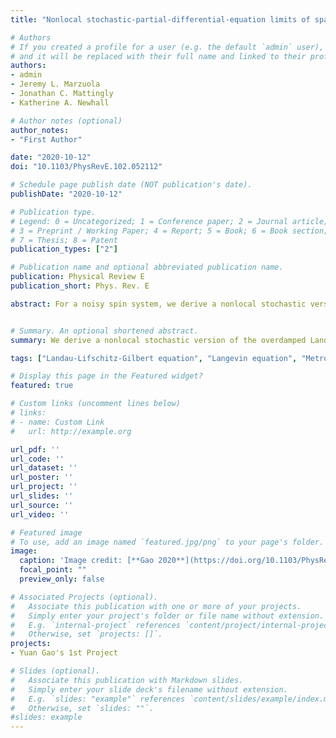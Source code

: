 ```yaml
---
title: "Nonlocal stochastic-partial-differential-equation limits of spatially correlated noise-driven spin systems derived to sample a canonical distribution"

# Authors
# If you created a profile for a user (e.g. the default `admin` user), write the username (folder name) here 
# and it will be replaced with their full name and linked to their profile.
authors:
- admin
- Jeremy L. Marzuola
- Jonathan C. Mattingly
- Katherine A. Newhall

# Author notes (optional)
author_notes:
- "First Author"

date: "2020-10-12"
doi: "10.1103/PhysRevE.102.052112"

# Schedule page publish date (NOT publication's date).
publishDate: "2020-10-12"

# Publication type.
# Legend: 0 = Uncategorized; 1 = Conference paper; 2 = Journal article;
# 3 = Preprint / Working Paper; 4 = Report; 5 = Book; 6 = Book section;
# 7 = Thesis; 8 = Patent
publication_types: ["2"]

# Publication name and optional abbreviated publication name.
publication: Physical Review E 
publication_short: Phys. Rev. E 

abstract: For a noisy spin system, we derive a nonlocal stochastic version of the overdamped Landau-Lipshitz equation designed to respect the underlying Hamiltonian structure and sample the canonical or Gibbs distribution while being driven by spatially correlated (colored) noise that regularizes the dynamics, making this Stochastic partial differential equation mathematically well-posed. We begin from a microscopic discrete-time model motivated by the Metropolis-Hastings algorithm for a finite number of spins with periodic boundary conditions whose values are distributed on the unit sphere. We thus propose a future state of the system by adding to each spin colored noise projected onto the sphere, and then accept this proposed state with probability given by the ratio of the canonical distribution at the proposed and current states. For uncorrelated (white) noise this process is guaranteed to sample the canonical distribution. We demonstrate that for colored noise, the method used to project the noise onto the sphere and conserve the magnitude of the spins impacts the equilibrium distribution of the system, as coloring projected noise is not equivalent to projecting colored noise. In a specific scenario we show this break in symmetry vanishes with vanishing proposal size; the resulting continuous-time system of Stochastic differential equations samples the canonical distribution and preserves the magnitude of the spins while being driven by colored noise. Taking the continuum limit of infinitely many spins we arrive at the aforementioned version of the overdamped Landau-Lipshitz equation. Numerical simulations are included to verify convergence properties and demonstrate the dynamics.


# Summary. An optional shortened abstract.
summary: We derive a nonlocal stochastic version of the overdamped Landau-Lipshitz equation designed to respect the underlying Hamiltonian structure and sample the canonical or Gibbs distribution while being driven by spatially correlated (colored) noise that regularizes the dynamics, making this Stochastic partial differential equation mathematically well-posed.

tags: ["Landau-Lifschitz-Gilbert equation", "Langevin equation", "Metropolis algorithm", "Stochastic analysis"]

# Display this page in the Featured widget?
featured: true

# Custom links (uncomment lines below)
# links:
# - name: Custom Link
#   url: http://example.org

url_pdf: ''
url_code: ''
url_dataset: ''
url_poster: ''
url_project: ''
url_slides: ''
url_source: ''
url_video: ''

# Featured image
# To use, add an image named `featured.jpg/png` to your page's folder. 
image:
  caption: 'Image credit: [**Gao 2020**](https://doi.org/10.1103/PhysRevE.102.052112)'
  focal_point: ""
  preview_only: false

# Associated Projects (optional).
#   Associate this publication with one or more of your projects.
#   Simply enter your project's folder or file name without extension.
#   E.g. `internal-project` references `content/project/internal-project/index.md`.
#   Otherwise, set `projects: []`.
projects:
- Yuan Gao's 1st Project

# Slides (optional).
#   Associate this publication with Markdown slides.
#   Simply enter your slide deck's filename without extension.
#   E.g. `slides: "example"` references `content/slides/example/index.md`.
#   Otherwise, set `slides: ""`.
#slides: example
---
```


